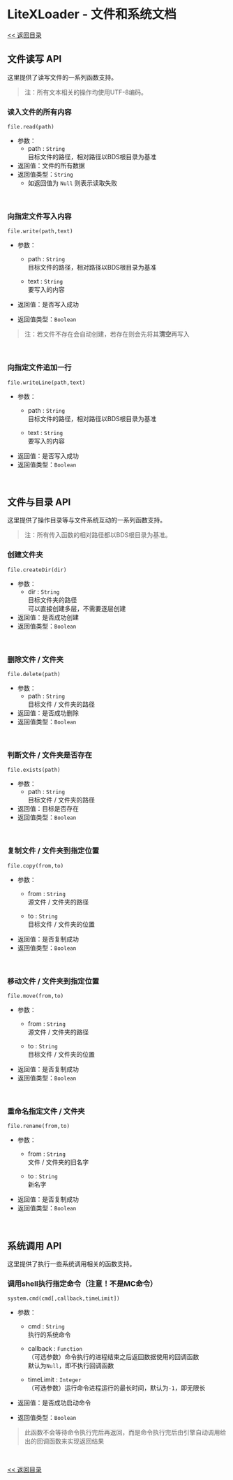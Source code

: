 # LiteXLoader - 文件和系统文档

[<< 返回目录](README.md)

## 文件读写 API

这里提供了读写文件的一系列函数支持。  

> 注：所有文本相关的操作均使用UTF-8编码。  

### 读入文件的所有内容
`file.read(path)`

- 参数：
    - path : `String`  
      目标文件的路径，相对路径以BDS根目录为基准
- 返回值：文件的所有数据
- 返回值类型：`String`
    - 如返回值为 `Null` 则表示读取失败

<br>

### 向指定文件写入内容
`file.write(path,text)`

- 参数：
    - path : `String`  
      目标文件的路径，相对路径以BDS根目录为基准

    - text : `String`  
      要写入的内容

- 返回值：是否写入成功

- 返回值类型：`Boolean`

> 注：若文件不存在会自动创建，若存在则会先将其**清空**再写入

<br>

### 向指定文件追加一行
`file.writeLine(path,text)`

- 参数：
    - path : `String`  
      目标文件的路径，相对路径以BDS根目录为基准

    - text : `String`  
      要写入的内容
- 返回值：是否写入成功
- 返回值类型：`Boolean`

<br>

## 文件与目录 API

这里提供了操作目录等与文件系统互动的一系列函数支持。  

> 注：所有传入函数的相对路径都以BDS根目录为基准。  

### 创建文件夹  
`file.createDir(dir)`

- 参数：
    - dir : `String`  
      目标文件夹的路径  
      可以直接创建多层，不需要逐层创建
- 返回值：是否成功创建
- 返回值类型：`Boolean`

<br>

### 删除文件 / 文件夹  
`file.delete(path)`

- 参数：
    - path : `String`  
      目标文件 / 文件夹的路径
- 返回值：是否成功删除
- 返回值类型：`Boolean`

<br>

### 判断文件 / 文件夹是否存在  
`file.exists(path)`

- 参数：
    - path : `String`  
      目标文件 / 文件夹的路径
- 返回值：目标是否存在
- 返回值类型：`Boolean`

<br>

### 复制文件 / 文件夹到指定位置  
`file.copy(from,to)`

- 参数：
    - from : `String`  
      源文件 / 文件夹的路径

    - to : `String`  
      目标文件 / 文件夹的位置
- 返回值：是否复制成功
- 返回值类型：`Boolean`

<br>

### 移动文件 / 文件夹到指定位置  
`file.move(from,to)`

- 参数：
    - from : `String`  
      源文件 / 文件夹的路径

    - to : `String`  
      目标文件 / 文件夹的位置
- 返回值：是否复制成功
- 返回值类型：`Boolean`

<br>

### 重命名指定文件 / 文件夹  
`file.rename(from,to)`

- 参数：
    - from : `String`  
      文件 / 文件夹的旧名字

    - to : `String`  
      新名字
- 返回值：是否复制成功
- 返回值类型：`Boolean`

<br>

## 系统调用 API

这里提供了执行一些系统调用相关的函数支持。  

### 调用shell执行指定命令（注意！不是MC命令）  
`system.cmd(cmd[,callback,timeLimit])`

- 参数：
    - cmd : `String`  
      执行的系统命令

    - callback : `Function`  
      （可选参数）命令执行的进程结束之后返回数据使用的回调函数  
      默认为`Null`，即不执行回调函数

    - timeLimit : `Integer`  
      （可选参数）运行命令进程运行的最长时间，默认为`-1`，即无限长

- 返回值：是否成功启动命令

- 返回值类型：`Boolean`

> 此函数不会等待命令执行完后再返回，而是命令执行完后由引擎自动调用给出的回调函数来实现返回结果

<br>

[<< 返回目录](README.md)